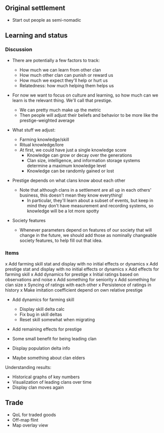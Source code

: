 ## Original settlement

- Start out people as semi-nomadic

## Learning and status

### Discussion

- There are potentially a few factors to track:
  - How much we can learn from other clan
  - How much other clan can punish or reward us
  - How much we expect they'll help or hurt us
  - Relatedness: how much helping them helps us

- For now we want to focus on culture and learning, so
  how much can we learn is the relevant thing. We'll
  call that prestige.
  - We can pretty much make up the metric
  - Then people will adjust their beliefs and behavior
    to be more like the prestige-weighted average

- What stuff we adjust:
  - Farming knowledge/skill
  - Ritual knowledge/lore
  - At first, we could have just a single knowledge score
    - Knowledge can grow or decay over the generations
    - Clan size, intelligence, and information storage
      systems determine a maximum knowledge level
    - Knowledge can be randomly gained or lost

- Prestige depends on what clans know about each other
  - Note that although clans in a settlement are all up
    in each others' business, this doesn't mean they 
    know everything!
    - In particular, they'll learn about a subset of
      events, but keep in mind they don't have measurement
      and recording systems, so knowledge will be a lot
      more spotty

- Society features
  - Whenever parameters depend on features of our society
    that will change in the future, we should add those as
    nominally changeable society features, to help fill
    out that idea.

### Items

x Add farming skill stat and display with no initial effects or dynamics
x Add prestige stat and display with no initial effects or dynamics
x Add effects for farming skill
x Add dynamics for prestige
  x Initial ratings based on observations and noise
  x Add something for seniority
  x Add something for clan size
  x Syncing of ratings with each other
  x Persistence of ratings in history
  x Make imitation coefficient depend on own relative prestige
- Add dynamics for farming skill
  - Display skill delta calc
  - Fix bug in skill deltas
  - Reset skill somewhat when migrating
- Add remaining effects for prestige
- Some small benefit for being leading clan
- Display population delta info

- Maybe something about clan elders

Understanding results:
- Historical graphs of key numbers
- Visualization of leading clans over time
- Display clan moves again

## Trade

- QoL for traded goods
- Off-map flint
- Map overlay view
